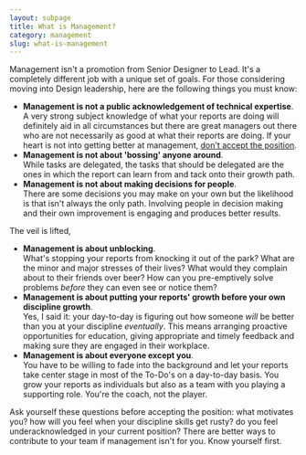 ```yaml
---
layout: subpage
title: What is Management?
category: management
slug: what-is-management
---
```

Management isn't a promotion from Senior Designer to Lead. It's a completely different job with a unique set of goals. For those considering moving into Design leadership, here are the following things you must know:

* **Management is not a public acknowledgement of technical expertise**.  
A very strong subject knowledge of what your reports are doing will definitely aid in all circumstances but there are great managers out there who are not necessarily as good at what their reports are doing. If your heart is not into getting better at management, [don't accept the position](https://en.wikipedia.org/wiki/Peter_principle).
* **Management is not about 'bossing' anyone around**.  
While tasks are delegated, the tasks that should be delegated are the ones in which the report can learn from and tack onto their growth path. 
* **Management is not about making decisions for people**.  
There are some decisions you may make on your own but the likelihood is that isn't always the only path. Involving people in decision making and their own improvement is engaging and produces better results.

The veil is lifted,

* **Management is about unblocking**.  
What's stopping your reports from knocking it out of the park? What are the minor and major stresses of their lives? What would they complain about to their friends over beer? How can you pre-emptively solve problems *before* they can even see or notice them?
* **Management is about putting your reports' growth before your own discipline growth**.  
Yes, I said it: your day-to-day is figuring out how someone *will* be better than you at your discipline *eventually*. This means arranging proactive opportunities for education, giving appropriate and timely feedback and making sure they are engaged in their workplace.
* **Management is about everyone except you**.  
You have to be willing to fade into the background and let your reports take center stage in most of the To-Do's on a day-to-day basis. You grow your reports as individuals but also as a team with you playing a supporting role. You're the coach, not the player.

Ask yourself these questions before accepting the position: what motivates you? how will you feel when your discipline skills get rusty? do you feel underacknowledged in your current position? There are better ways to contribute to your team if management isn't for you. Know yourself first.